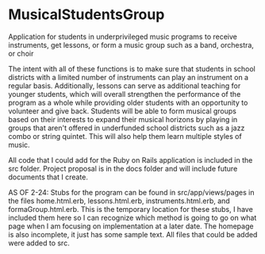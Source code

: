 # MusicalStudentsGroup
Application for students in underprivileged music programs to receive instruments, get lessons, or form a music group such as a band, orchestra, or choir

The intent with all of these functions is to make sure that students in school districts with a limited number of instruments can play an instrument on a regular basis. Additionally, lessons can serve as additional teaching for younger students, which will overall strengthen the performance of the program as a whole while providing older students with an opportunity to volunteer and give back. Students will be able to form musical groups based on their interests to expand their musical horizons by playing in groups that aren't offered in underfunded school districts such as a jazz combo or string quintet. This will also help them learn multiple styles of music.

All code that I could add for the Ruby on Rails application is included in the src folder. Project proposal is in the docs folder and will include future documents that I create.

AS OF 2-24:
Stubs for the program can be found in src/app/views/pages in the files home.html.erb, lessons.html.erb, instruments.html.erb, and formaGroup.html.erb. This is the temporary location for these stubs, I have included them here so I can recognize which method is going to go on what page when I am focusing on implementation at a later date. The homepage is also incomplete, it just has some sample text. All files that could be added were added to src.
